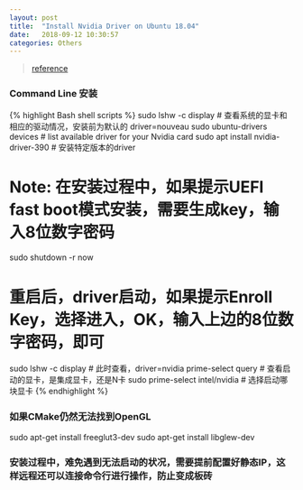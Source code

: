 ```yaml
---
layout: post
title:  "Install Nvidia Driver on Ubuntu 18.04"
date:   2018-09-12 10:30:57
categories: Others
---
```


> [reference](https://www.linuxbabe.com/ubuntu/install-nvidia-driver-ubuntu-18-04)

### Command Line 安装
{% highlight Bash shell scripts %}
sudo lshw -c display  # 查看系统的显卡和相应的驱动情况，安装前为默认的 driver=nouveau
sudo ubuntu-drivers devices  # list available driver for your Nvidia card
sudo apt install nvidia-driver-390  # 安装特定版本的driver
# Note: 在安装过程中，如果提示UEFI fast boot模式安装，需要生成key，输入8位数字密码
sudo shutdown -r now
# 重启后，driver启动，如果提示Enroll Key，选择进入，OK，输入上边的8位数字密码，即可
sudo lshw -c display  # 此时查看，driver=nvidia
prime-select query  # 查看启动的显卡，是集成显卡，还是N卡
sudo prime-select intel/nvidia  # 选择启动哪块显卡
{% endhighlight %}

### 如果CMake仍然无法找到OpenGL
sudo apt-get install freeglut3-dev
sudo apt-get install libglew-dev

### 安装过程中，难免遇到无法启动的状况，需要提前配置好静态IP，这样远程还可以连接命令行进行操作，防止变成板砖
